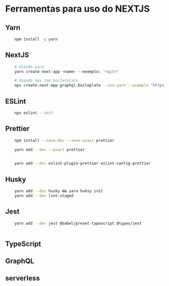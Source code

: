 # Ferramentas para uso do NEXTJS

## Yarn

```bash
	npm install -g yarn
```


## NextJS

```bash
	# Usando yarn
	yarn create next-app <name> --exemplo: "<qit>"

	# Usando npx com boilerplate
	npx create-next-app graphql-boileplate --use-yarn --example "https://github.com/	optydeviocourses/boilerplate"

```

## ESLint

```bash
	npx eslint --init
```

## Prettier

```bash
	npm install --save-dev --save-exact prettier
	
	yarn add --dev --exact prettier


	yarn add --dev eslint-plugin-prettier eslint-config-prettier
```


## Husky

```bash
	yarn add --dev husky && yarn huksy init
	yarn add --dev lint-staged

```

## Jest

```bash
	yarn add --dev jest @babel/preset-typescript @types/jest
	
```



## TypeScript

## GraphQL

## serverless
